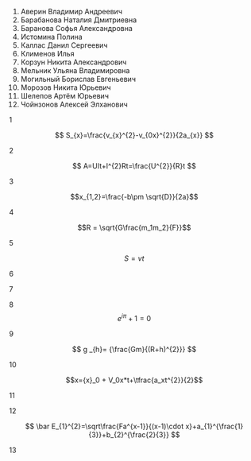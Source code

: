 1. Аверин Владимир Андреевич
2. Барабанова Наталия Дмитриевна
3. Баранова Софья Александровна
4. Истомина Полина
5. Каллас Данил Сергеевич
6. Клименов Илья
7. Корзун Никита Александрович
8. Мельник Ульяна Владимировна
9. Могильный Борислав Евгеньевич
10. Морозов Никита Юрьевич
11. Шелепов Артём Юрьевич
12. Чойнзонов Алексей Элханович

1

$$ S_{x}=\frac{v_{x}^{2}-v_{0x}^{2}}{2a_{x}} $$

2

$$ A=UIt+I^{2}Rt=\frac{U^{2}}{R}t $$

3


$$x_{1,2}=\frac{-b\pm \sqrt{D}}{2a}$$


4

$$R = \sqrt{G\frac{m_1m_2}{F}}$$

5 

$$ S=vt $$


6


7


8              
       $$e^{i\pi} + 1 =0$$


9


$$ g _{h}= {\frac{Gm}{(R+h)^{2}}} $$

10

$$x={x}_0 + V_0x*t+\tfrac{a_xt^{2}}{2}$$



11


12

$$ \bar E_{1}^{2}=\sqrt\frac{Fa^{x-1}}{(x-1)\cdot x}+a_{1}^{\frac{1}{3}}+b_{2}^{\frac{2}{3}} $$

13


